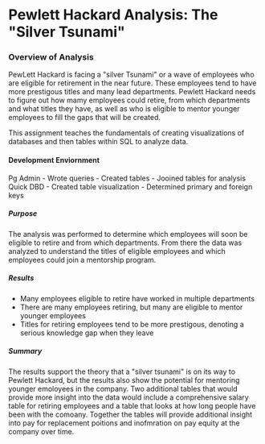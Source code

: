 # Pewlett Hackard Analysis: The "Silver Tsunami" 

### Overview of Analysis
PewLett Hackard is facing a "silver Tsunami" or a wave of employees who are eligible for retirement in the near future. These employees tend to have more prestigous titles and many lead departments. Pewlett Hackard needs to figure out how mamy employees could retire, from which departments and what titles they have, as well as who is eligible to mentor younger employees to fill the gaps that will be created.

This assignment teaches the fundamentals of creating visualizations of databases and then tables within SQL to analyze data. 

#### Development Enviornment
Pg Admin - Wrote queries - Created tables - Jooined tables for analysis 
Quick DBD - Created table visualization - Determined primary and foreign keys

##### Purpose 
The analysis was performed to determine which employees will soon be eligible to retire and from which departments. From there the data was analyzed to understand the titles of eligible employees and which employees could join a mentorship program. 

##### Results 
- Many employees eligible to retire have worked in multiple departments 
- There are many employees retiring, but many are eligible to mentor younger employees
- Titles for retiring employees tend to be more prestigous, denoting a serious knowledge gap when they leave

##### Summary 
The results support the theory that a "silver tsunami" is on its way to Pewlett Hackard, but the results also show the potential for mentoring younger emoloyees in the company. Two additional tables that would provide more insight into the data would include a comprehensive salary table for retiring employees and a table that looks at how long people have been with the comoany. Together the tables will provide additional insight into pay for replacement poitions and inofmration on pay equity at the company over time. 
